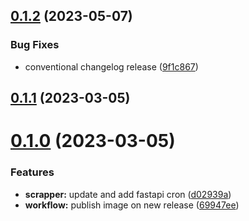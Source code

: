 ## [0.1.2](https://github.com/aayushrathor/event-driven-scrapper/compare/v0.1.1...v0.1.2) (2023-05-07)


### Bug Fixes

* conventional changelog release ([9f1c867](https://github.com/aayushrathor/event-driven-scrapper/commit/9f1c867269983b92db0053f38b755431d83c0520))



## [0.1.1](https://github.com/aayushrathor/event-driven-scrapper/compare/v0.1.0...v0.1.1) (2023-03-05)



# [0.1.0](https://github.com/aayushrathor/event-driven-scrapper/compare/d02939ab11bf290d9b2881068cf50a7f77344f16...v0.1.0) (2023-03-05)


### Features

* **scrapper:** update and add fastapi cron ([d02939a](https://github.com/aayushrathor/event-driven-scrapper/commit/d02939ab11bf290d9b2881068cf50a7f77344f16))
* **workflow:** publish image on new release ([69947ee](https://github.com/aayushrathor/event-driven-scrapper/commit/69947ee2c47b06a64b96faff67947470730e7f95))




